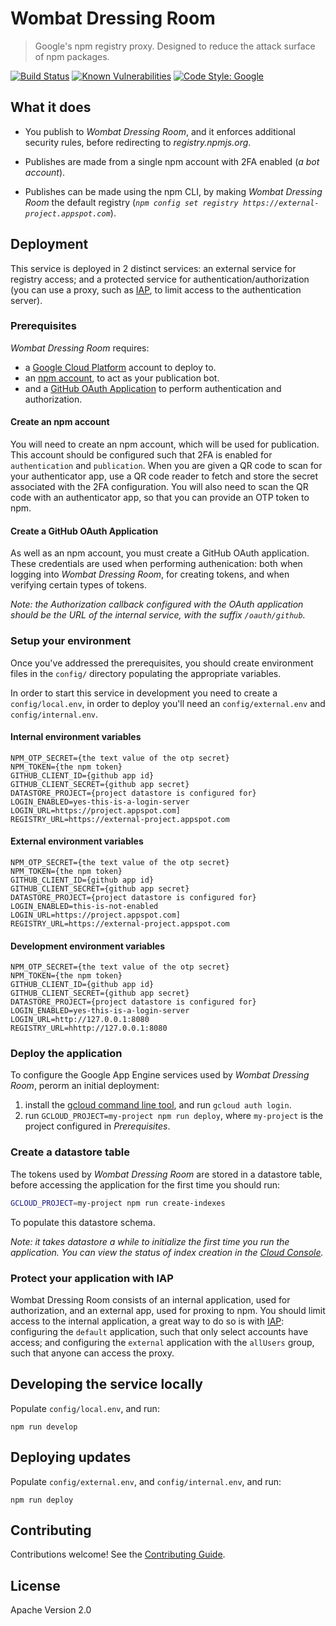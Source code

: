# Wombat Dressing Room

> Google's npm registry proxy. Designed to reduce the attack surface of npm packages.

[![Build Status](https://github.com/GoogleCloudPlatform/wombat-dressing-room/workflows/ci/badge.svg)](https://github.com/GoogleCloudPlatform/wombat-dressing-room/actions)
[![Known Vulnerabilities](https://snyk.io/test/github/GoogleCloudPlatform/wombat-dressing-room/badge.svg)](https://snyk.io/test/github/GoogleCloudPlatform/wombat-dressing-room)
[![Code Style: Google](https://img.shields.io/badge/code%20style-google-blueviolet.svg)](https://github.com/google/gts)

## What it does

- You publish to _Wombat Dressing Room_, and it enforces additional security
  rules, before redirecting to _registry.npmjs.org_.

- Publishes are made from a single npm account with 2FA enabled (_a
  bot account_).

- Publishes can be made using the npm CLI, by making _Wombat Dressing Room_
  the default registry
  (_`npm config set registry https://external-project.appspot.com`_).

## Deployment

This service is deployed in 2 distinct services: an external service
for registry access; and a protected service for authentication/authorization
(you can use a proxy, such as [IAP](https://cloud.google.com/iap/), to
limit access to the authentication server).

### Prerequisites

_Wombat Dressing Room_ requires:

- a [Google Cloud Platform](https://cloud.google.com/) account to deploy to.
- an [npm account](https://www.npmjs.com/signup), to act as your
  publication bot.
- and a [GitHub OAuth Application](https://developer.github.com/apps/building-oauth-apps/creating-an-oauth-app/)
  to perform authentication and authorization.

#### Create an npm account

You will need to create an npm account, which will be used for publication.
This account should be configured such that 2FA is enabled for `authentication`
and `publication`. When you are given a QR code to scan for your authenticator
app, use a QR code reader to fetch and store the secret associated with the
2FA configuration. You will also need to scan the QR code with an authenticator
app, so that you can provide an OTP token to npm.

#### Create a GitHub OAuth Application

As well as an npm account, you must create a GitHub OAuth application. These
credentials are used when performing authenication: both when logging into
_Wombat Dressing Room_, for creating tokens, and when verifying certain types
of tokens.

_Note: the Authorization callback configured with the OAuth application
should be the URL of the internal service, with the suffix `/oauth/github`._

### Setup your environment

Once you've addressed the prerequisites, you should create environment files in
the `config/` directory populating the appropriate variables.

In order to start this service in development you need to create a
`config/local.env`, in order to deploy you'll need an `config/external.env` and
`config/internal.env`.

#### Internal environment variables

```
NPM_OTP_SECRET={the text value of the otp secret}
NPM_TOKEN={the npm token}
GITHUB_CLIENT_ID={github app id}
GITHUB_CLIENT_SECRET={github app secret}
DATASTORE_PROJECT={project datastore is configured for}
LOGIN_ENABLED=yes-this-is-a-login-server
LOGIN_URL=https://project.appspot.com]
REGISTRY_URL=https://external-project.appspot.com
```

#### External environment variables

```
NPM_OTP_SECRET={the text value of the otp secret}
NPM_TOKEN={the npm token}
GITHUB_CLIENT_ID={github app id}
GITHUB_CLIENT_SECRET={github app secret}
DATASTORE_PROJECT={project datastore is configured for}
LOGIN_ENABLED=this-is-not-enabled
LOGIN_URL=https://project.appspot.com]
REGISTRY_URL=https://external-project.appspot.com
```

#### Development environment variables

```
NPM_OTP_SECRET={the text value of the otp secret}
NPM_TOKEN={the npm token}
GITHUB_CLIENT_ID={github app id}
GITHUB_CLIENT_SECRET={github app secret}
DATASTORE_PROJECT={project datastore is configured for}
LOGIN_ENABLED=yes-this-is-a-login-server
LOGIN_URL=http://127.0.0.1:8080
REGISTRY_URL=hhttp://127.0.0.1:8080
```

### Deploy the application

To configure the Google App Engine services used by _Wombat Dressing Room_,
perorm an initial deployment:

1. install the [gcloud command line tool](https://cloud.google.com/sdk/gcloud/),
   and run `gcloud auth login`.
1. run `GCLOUD_PROJECT=my-project npm run deploy`, where `my-project` is the
   project configured in _Prerequisites_.

### Create a datastore table

The tokens used by _Wombat Dressing Room_ are stored in a datastore table,
before accessing the application for the first time you should run:

```bash
GCLOUD_PROJECT=my-project npm run create-indexes
```

To populate this datastore schema.

_Note: it takes datastore a while to initialize the first time you run the
application. You can view the status of index creation in the
[Cloud Console](http://cloud.google.com/console)._

### Protect your application with IAP

Wombat Dressing Room consists of an internal application, used for
authorization, and an external app, used for proxing to npm. You should limit
access to the internal application, a great way to do so is with
[IAP](https://cloud.google.com/iap/docs/app-engine-quickstart): configuring
the `default` application, such that only select accounts have access; and
configuring the `external` application with the `allUsers` group,
such that anyone can access the proxy.

## Developing the service locally

Populate `config/local.env`, and run:

`npm run develop`

## Deploying updates

Populate `config/external.env`, and `config/internal.env`, and run:

`npm run deploy`

## Contributing

Contributions welcome! See the [Contributing Guide](https://github.com/GoogleCloudPlatform/wombat-dressing-room/blob/master/CONTRIBUTING.md).

## License

Apache Version 2.0
